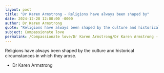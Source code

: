 ```yaml
---
layout: post
title: "Dr Karen Armstrong - Religions have always been shaped by"
date: 2024-12-28 12:00:00 -0000
author: Dr Karen Armstrong
quote: "Religions have always been shaped by the culture and historical circumstances in which they arose."
subject: Compassionate love
permalink: /Compassionate love/Dr Karen Armstrong/Dr Karen Armstrong - Religions have always been shaped by
---
```


Religions have always been shaped by the culture and historical circumstances in which they arose.

- Dr Karen Armstrong
